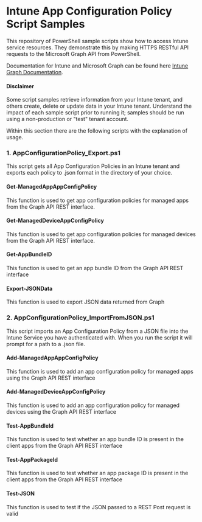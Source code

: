 # Intune App Configuration Policy Script Samples
This repository of PowerShell sample scripts show how to access Intune service resources. They demonstrate this by making HTTPS RESTful API requests to the Microsoft Graph API from PowerShell.

Documentation for Intune and Microsoft Graph can be found here [Intune Graph Documentation](https://learn.microsoft.com/graph/api/resources/intune-graph-overview).

#### Disclaimer
Some script samples retrieve information from your Intune tenant, and others create, delete or update data in your Intune tenant. Understand the impact of each sample script prior to running it; samples should be run using a non-production or "test" tenant account.

Within this section there are the following scripts with the explanation of usage.

### 1.	AppConfigurationPolicy_Export.ps1
This script gets all App Configuration Policies in an Intune tenant and exports each policy to .json format in the directory of your choice. 

#### Get-ManagedAppAppConfigPolicy
This function is used to get app configuration policies for managed apps from the Graph API REST interface.
#### Get-ManagedDeviceAppConfigPolicy
This function is used to get app configuration policies for managed devices from the Graph API REST interface.
#### Get-AppBundleID
This function is used to get an app bundle ID from the Graph API REST interface
#### Export-JSONData
This function is used to export JSON data returned from Graph
### 2.	AppConfigurationPolicy_ImportFromJSON.ps1
This script imports an App Configuration Policy from a JSON file into the Intune Service you have authenticated with. 
When you run the script it will prompt for a path to a .json file.
#### Add-ManagedAppAppConfigPolicy
This function is used to add an app configuration policy for managed apps using the Graph API REST interface
#### Add-ManagedDeviceAppConfigPolicy
This function is used to add an app configuration policy for managed devices using the Graph API REST interface
#### Test-AppBundleId 
This function is used to test whether an app bundle ID is present in the client apps from the Graph API REST interface 
#### Test-AppPackageId 
This function is used to test whether an app package ID is present in the client apps from the Graph API REST interface
#### Test-JSON
This function is used to test if the JSON passed to a REST Post request is valid

